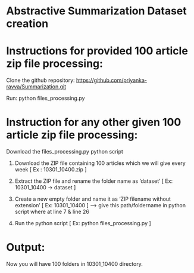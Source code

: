 # Abstractive Summarization Dataset creation

# Instructions for provided 100 article zip file processing:

Clone the github repository: https://github.com/priyanka-ravva/Summarization.git

Run:  python files_processing.py 


# Instruction for any other given 100 article zip file processing: 

Download the files_processing.py python script

1) Download the ZIP file containing 100 articles which we will give every week [ Ex : 10301_10400.zip ]

2) Extract the ZIP file and rename the folder name as ‘dataset’ [ Ex: 10301_10400 → dataset ]

3) Create a new empty folder and name it as ‘ZIP filename without extension’ [ Ex: 10301_10400 ] --> give this path/foldername in python script where at line 7 & line 26

4) Run the python script [ Ex: python files_processing.py ]


# Output:
Now you will have 100 folders in 10301_10400 directory.
